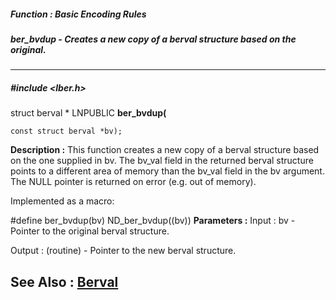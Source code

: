 ##### Function : Basic Encoding Rules
##### ber_bvdup - Creates a new copy of a berval structure based on the original.
---
##### #include <lber.h>
struct berval * LNPUBLIC **ber_bvdup(**

	const struct berval *bv);
**Description :**
This function creates a new copy of a berval structure based on the one 
supplied in bv. The bv_val field in the returned berval structure points to a 
different area of memory than the bv_val field in the bv argument.  The NULL 
pointer is returned on error (e.g. out of memory).

Implemented as a macro:

#define ber_bvdup(bv) ND_ber_bvdup((bv))
**Parameters :**
Input :
bv  -   Pointer to the original berval structure.

Output :
(routine)  -   Pointer to the new berval structure.


**See Also :**
[Berval](D:/md_files/Berval.md)
---
